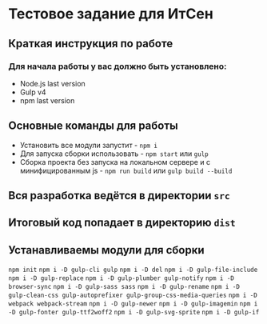 # Тестовое задание для ИтСен

## Краткая инструкция по работе
### Для начала работы у вас должно быть установлено:
* Node.js last version
* Gulp v4
* npm last version
## Основные команды для работы
* Установить все модули запустит - `npm i`
* Для запуска сборки использовать - `npm start` или `gulp`
* Сборка проекта без запуска на локальном сервере и с минифицированным js - `npm run build` или `gulp build --build`

## Вся разработка ведётся в директории `src`
## Итоговый код попадает в директорию `dist`

## Устанавливаемы модули для сборки
`npm init`
`npm i -D gulp-cli gulp`
`npm i -D del`
`npm i -D gulp-file-include`
`npm i -D gulp-replace`
`npm i -D gulp-plumber gulp-notify`
`npm i -D browser-sync`
`npm i -D gulp-sass sass`
`npm i -D gulp-rename`
`npm i -D gulp-clean-css gulp-autoprefixer gulp-group-css-media-queries`
`npm i -D webpack webpack-stream`
`npm i -D gulp-newer`
`npm i -D gulp-imagemin`
`npm i -D gulp-fonter gulp-ttf2woff2`
`npm i -D gulp-svg-sprite`
`npm i -D gulp-if`
